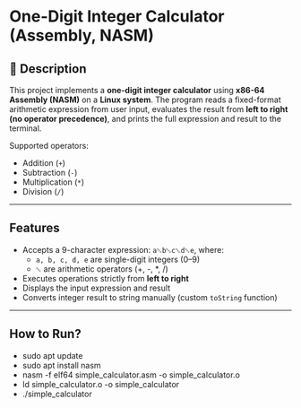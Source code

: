# One-Digit Integer Calculator (Assembly, NASM)

## 📘 Description

This project implements a **one-digit integer calculator** using **x86-64 Assembly (NASM)** on a **Linux system**. The program reads a fixed-format arithmetic expression from user input, evaluates the result from **left to right (no operator precedence)**, and prints the full expression and result to the terminal.

Supported operators:
- Addition (`+`)
- Subtraction (`-`)
- Multiplication (`*`)
- Division (`/`)

---

## Features

- Accepts a 9-character expression: `a␕b␕c␕d␕e`, where:
  - `a, b, c, d, e` are single-digit integers (0–9)
  - `␕` are arithmetic operators (+, -, *, /)
- Executes operations strictly from **left to right**
- Displays the input expression and result
- Converts integer result to string manually (custom `toString` function)

---

## How to Run?
- sudo apt update
- sudo apt install nasm
- nasm -f elf64 simple_calculator.asm -o simple_calculator.o
- ld simple_calculator.o -o simple_calculator
- ./simple_calculator

